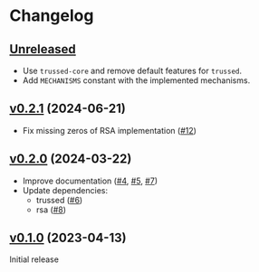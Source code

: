 <!--
Copyright (C) 2022 Nitrokey GmbH
SPDX-License-Identifier: CC0-1.0
-->

# Changelog

## [Unreleased][]

[Unreleased]: https://github.com/trussed-dev/trussed-rsa-backend/compare/v0.2.0...HEAD

- Use `trussed-core` and remove default features for `trussed`.
- Add `MECHANISMS` constant with the implemented mechanisms.

## [v0.2.1][] (2024-06-21)

[v0.2.1]: https://github.com/trussed-dev/trussed-rsa-backend/compare/v0.2.0...v0.2.1

- Fix missing zeros of RSA implementation ([#12][])

[#12]: https://github.com/trussed-dev/trussed-rsa-backend/pull/12

## [v0.2.0][] (2024-03-22)

[v0.2.0]: https://github.com/trussed-dev/trussed-rsa-backend/compare/v0.1.0...v0.2.0

- Improve documentation ([#4][], [#5][], [#7][])
- Update dependencies:
  - trussed ([#6][])
  - rsa ([#8][])

[#4]: https://github.com/trussed-dev/trussed-rsa-backend/pull/4
[#5]: https://github.com/trussed-dev/trussed-rsa-backend/pull/5
[#6]: https://github.com/trussed-dev/trussed-rsa-backend/pull/6
[#7]: https://github.com/trussed-dev/trussed-rsa-backend/pull/7
[#8]: https://github.com/trussed-dev/trussed-rsa-backend/pull/8

## [v0.1.0][] (2023-04-13)

Initial release

[v0.1.0]: https://github.com/trussed-dev/trussed-rsa-backend/releases/tag/v0.1.0
